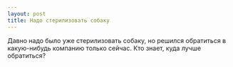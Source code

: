 ```yaml
---
layout: post 
title: Надо стерилизовать собаку 
--- 
```

Давно надо было уже стерилизовать собаку, но решился обратиться в какую-нибудь компанию только сейчас. Кто знает, куда лучше обратиться?
